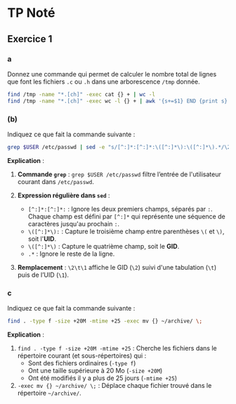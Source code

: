 # TP Noté

## Exercice 1

### a

Donnez une commande qui permet de calculer le nombre total de lignes que font les fichiers `.c` ou `.h` dans une arborescence `/tmp` donnée.

```bash
find /tmp -name "*.[ch]" -exec cat {} + | wc -l
find /tmp -name "*.[ch]" -exec wc -l {} + | awk '{s+=$1} END {print s}'
```

### (b)

Indiquez ce que fait la commande suivante :

```bash
grep $USER /etc/passwd | sed -e "s/[^:]*:[^:]*:\([^:]*\):\([^:]*\).*/\2\t\1/"
```

**Explication** :

1. **Commande `grep`** : `grep $USER /etc/passwd` filtre l’entrée de l'utilisateur courant dans `/etc/passwd`.

2. **Expression régulière dans `sed`** :
   - `[^:]*:[^:]*:` : Ignore les deux premiers champs, séparés par `:`. Chaque champ est défini par `[^:]*` qui représente une séquence de caractères jusqu'au prochain `:`.
   - `\([^:]*\):` : Capture le troisième champ entre parenthèses `\(` et `\)`, soit l'**UID**.
   - `\([^:]*\)` : Capture le quatrième champ, soit le **GID**.
   - `.*` : Ignore le reste de la ligne.

3. **Remplacement** : `\2\t\1` affiche le GID (`\2`) suivi d'une tabulation (`\t`) puis de l’UID (`\1`).

### c

Indiquez ce que fait la commande suivante :

```bash
find . -type f -size +20M -mtime +25 -exec mv {} ~/archive/ \;
```

**Explication** :
1. `find . -type f -size +20M -mtime +25` : Cherche les fichiers dans le répertoire courant (et sous-répertoires) qui :
   - Sont des fichiers ordinaires (`-type f`)
   - Ont une taille supérieure à 20 Mo (`-size +20M`)
   - Ont été modifiés il y a plus de 25 jours (`-mtime +25`)
2. `-exec mv {} ~/archive/ \;` : Déplace chaque fichier trouvé dans le répertoire `~/archive/`.
